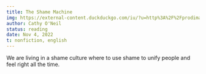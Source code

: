 ```yaml
---
title: The Shame Machine
img: https://external-content.duckduckgo.com/iu/?u=http%3A%2F%2Fprodimage.images-bn.com%2Fpimages%2F9781984825452_p0_v1_s1200x630.jpg&f=1&nofb=1&ipt=57716bf3e81c75810a22705757633464de8baed72cb4ba4cb1c5e458f531dab1&ipo=images
author: Cathy O'Neil
status: reading
date: Nov 4, 2022
t: nonfiction, english
---
```


We are living in a shame culture where to use shame to unify people and feel right all the time.
